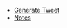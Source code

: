 * [Generate Tweet](https://mbcrump.github.io/gentweet.html)
* [Notes](https://mbcrump.github.io/notetaking.html)
